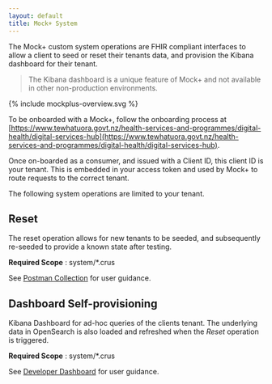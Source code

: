 ```yaml
---
layout: default
title: Mock+ System
---
```


The Mock+ custom system operations are FHIR compliant interfaces to allow a client to seed or reset their tenants data, and provision the Kibana dashboard for their tenant.

> The Kibana dashboard is a unique feature of Mock+ and not available in other non-production environments.

<div width="70%">
<!-- Generated from `input/images-source/mockplus-overview.plantuml` -->
{% include mockplus-overview.svg %}
</div>

To be onboarded with a Mock+, follow the onboarding process at [https://www.tewhatuora.govt.nz/health-services-and-programmes/digital-health/digital-services-hub](https://www.tewhatuora.govt.nz/health-services-and-programmes/digital-health/digital-services-hub).

Once on-boarded as a consumer, and issued with a Client ID, this client ID is your tenant. This is embedded in your access token and used by Mock+ to route requests to the correct tenant.

The following system operations are limited to your tenant.

## Reset

The reset operation allows for new tenants to be seeded, and subsequently re-seeded to provide a known state after testing.

**Required Scope** : system/*.crus

See [Postman Collection](collection.html) for user guidance.

## Dashboard Self-provisioning

Kibana Dashboard for ad-hoc queries of the clients tenant. The underlying data in OpenSearch is also loaded and refreshed when the _Reset_ operation is triggered.

**Required Scope** : system/*.crus

See [Developer Dashboard](dashboard.html) for user guidance.
